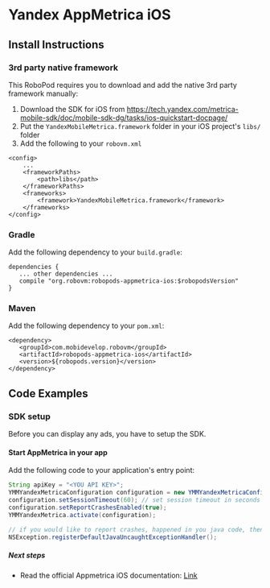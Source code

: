 # Yandex AppMetrica iOS

## Install Instructions

### 3rd party native framework
This RoboPod requires you to download and add the native 3rd party framework manually:

1. Download the SDK for iOS from https://tech.yandex.com/metrica-mobile-sdk/doc/mobile-sdk-dg/tasks/ios-quickstart-docpage/
2. Put the `YandexMobileMetrica.framework` folder in your iOS project's `libs/` folder
3. Add the following to your `robovm.xml`

```
<config>
    ...
    <frameworkPaths>
        <path>libs</path>
    </frameworkPaths>
    <frameworks>
        <framework>YandexMobileMetrica.framework</framework>
    </frameworks>
</config>
```

### Gradle

Add the following dependency to your `build.gradle`:

```
dependencies {
   ... other dependencies ...
   compile "org.robovm:robopods-appmetrica-ios:$robopodsVersion"
}
```

### Maven

Add the following dependency to your `pom.xml`:

```
<dependency>
   <groupId>com.mobidevelop.robovm</groupId>
   <artifactId>robopods-appmetrica-ios</artifactId>
   <version>${robopods.version}</version>
</dependency>
```

## Code Examples

### SDK setup

Before you can display any ads, you have to setup the SDK.

#### Start AppMetrica in your app

Add the following code to your application's entry point:

```Java
String apiKey = "<YOU API KEY>";
YMMYandexMetricaConfiguration configuration = new YMMYandexMetricaConfiguration(apiKey);
configuration.setSessionTimeout(60); // set session timeout in seconds
configuration.setReportCrashesEnabled(true);
YMMYandexMetrica.activate(configuration);

// if you would like to report crashes, happened in you java code, then don't forget to register default handler:
NSException.registerDefaultJavaUncaughtExceptionHandler();

```

##### Next steps

- Read the official Appmetrica iOS documentation: [Link](https://tech.yandex.com/metrica-mobile-sdk/doc/mobile-sdk-dg/concepts/ios-operations-docpage/)
